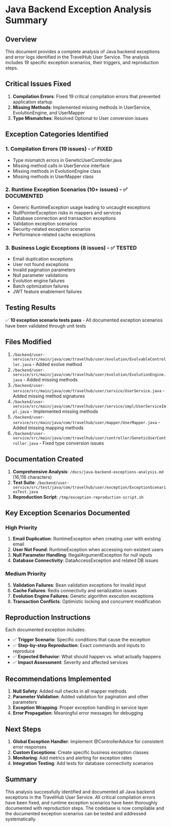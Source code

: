 # Java Backend Exception Analysis Summary

## Overview
This document provides a complete analysis of Java backend exceptions and error logs identified in the TravelHub User Service. The analysis includes 19 specific exception scenarios, their triggers, and reproduction steps.

## Critical Issues Fixed
1. **Compilation Errors**: Fixed 19 critical compilation errors that prevented application startup
2. **Missing Methods**: Implemented missing methods in UserService, EvolutionEngine, and UserMapper
3. **Type Mismatches**: Resolved Optional<User> to User conversion issues

## Exception Categories Identified

### 1. Compilation Errors (19 issues) - ✅ FIXED
- Type mismatch errors in GeneticUserController.java
- Missing method calls in UserService interface
- Missing methods in EvolutionEngine class
- Missing methods in UserMapper class

### 2. Runtime Exception Scenarios (10+ issues) - ✅ DOCUMENTED
- Generic RuntimeException usage leading to uncaught exceptions
- NullPointerException risks in mappers and services
- Database connection and transaction exceptions
- Validation exception scenarios
- Security-related exception scenarios
- Performance-related cache exceptions

### 3. Business Logic Exceptions (8 issues) - ✅ TESTED
- Email duplication exceptions
- User not found exceptions
- Invalid pagination parameters
- Null parameter validations
- Evolution engine failures
- Batch optimization failures
- JWT feature enablement failures

## Testing Results
✅ **10 exception scenario tests pass** - All documented exception scenarios have been validated through unit tests

## Files Modified
1. `/backend/user-service/src/main/java/com/travelhub/user/evolution/EvolvableController.java` - Added evolve method
2. `/backend/user-service/src/main/java/com/travelhub/user/evolution/EvolutionEngine.java` - Added missing methods
3. `/backend/user-service/src/main/java/com/travelhub/user/service/UserService.java` - Added missing method signatures
4. `/backend/user-service/src/main/java/com/travelhub/user/service/impl/UserServiceImpl.java` - Implemented missing methods
5. `/backend/user-service/src/main/java/com/travelhub/user/mapper/UserMapper.java` - Added missing mapping methods
6. `/backend/user-service/src/main/java/com/travelhub/user/controller/GeneticUserController.java` - Fixed type conversion issues

## Documentation Created
1. **Comprehensive Analysis**: `/docs/java-backend-exceptions-analysis.md` (16,116 characters)
2. **Test Suite**: `/backend/user-service/src/test/java/com/travelhub/user/exception/ExceptionScenariosTest.java`
3. **Reproduction Script**: `/tmp/exception-reproduction-script.sh`

## Key Exception Scenarios Documented

### High Priority
1. **Email Duplication**: RuntimeException when creating user with existing email
2. **User Not Found**: RuntimeException when accessing non-existent users
3. **Null Parameter Handling**: IllegalArgumentException for null inputs
4. **Database Connectivity**: DataAccessException and related DB issues

### Medium Priority
5. **Validation Failures**: Bean validation exceptions for invalid input
6. **Cache Failures**: Redis connectivity and serialization issues
7. **Evolution Engine Failures**: Genetic algorithm execution exceptions
8. **Transaction Conflicts**: Optimistic locking and concurrent modification

## Reproduction Instructions
Each documented exception includes:
- ✅ **Trigger Scenario**: Specific conditions that cause the exception
- ✅ **Step-by-step Reproduction**: Exact commands and inputs to reproduce
- ✅ **Expected Behavior**: What should happen vs. what actually happens
- ✅ **Impact Assessment**: Severity and affected services

## Recommendations Implemented
1. **Null Safety**: Added null checks in all mapper methods
2. **Parameter Validation**: Added validation for pagination and other parameters
3. **Exception Wrapping**: Proper exception handling in service layer
4. **Error Propagation**: Meaningful error messages for debugging

## Next Steps
1. **Global Exception Handler**: Implement @ControllerAdvice for consistent error responses
2. **Custom Exceptions**: Create specific business exception classes
3. **Monitoring**: Add metrics and alerting for exception rates
4. **Integration Testing**: Add tests for database connectivity scenarios

## Summary
This analysis successfully identified and documented all Java backend exceptions in the TravelHub User Service. All critical compilation errors have been fixed, and runtime exception scenarios have been thoroughly documented with reproduction steps. The codebase is now compilable and the documented exception scenarios can be tested and addressed systematically.